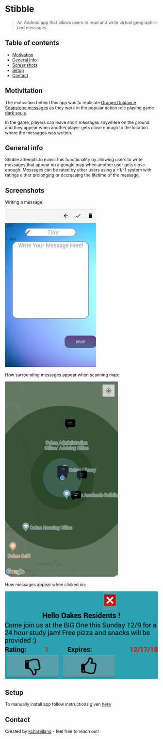 # Stibble
> An Android app that allows users to read and write virtual geographic-tied messages.

## Table of contents
* [Motivation](#motivation)
* [General Info](#general-info)
* [Screenshots](#screenshots)
* [Setup](#setup)
* [Contact](#contact)

## Motivitation
The motivation behind this app was to replicate [Orange Guidance Soapstone messages](https://darksouls.fandom.com/wiki/Messages) as they work in the popular action role playing game [dark souls](https://en.wikipedia.org/wiki/Dark_Souls). 

In the game, players can leave short messages anywhere on the ground and they appear when another player gets close enough to the location where the messages was written.

## General info
Stibble attempts to mimic this functionality by allowing users to write messages that appear on a google map when another user gets close enough. Messages can be rated by other users using a +1/-1 system with ratings either prolonging or decreasing the lifetime of the message.  

## Screenshots
Writing a message:

![](./images/stibble_write.png)

How surrounding messages appear when scanning map:

![](./images/stibble_radar.png)

How messages appear when clicked on:

![](./images/stibble_message.png)

## Setup
To manually install app follow instructions given [here](https://developer.android.com/training/basics/firstapp/running-app)

## Contact
Created by [kcharellano](https://www.linkedin.com/in/kcharellano/) - feel free to reach out!